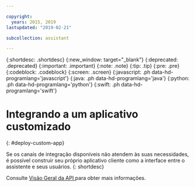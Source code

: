 ```yaml
---

copyright:
  years: 2015, 2019
lastupdated: "2019-02-21"

subcollection: assistant

---
```


{:shortdesc: .shortdesc}
{:new_window: target="_blank"}
{:deprecated: .deprecated}
{:important: .important}
{:note: .note}
{:tip: .tip}
{:pre: .pre}
{:codeblock: .codeblock}
{:screen: .screen}
{:javascript: .ph data-hd-programlang='javascript'}
{:java: .ph data-hd-programlang='java'}
{:python: .ph data-hd-programlang='python'}
{:swift: .ph data-hd-programlang='swift'}

# Integrando a um aplicativo customizado
{: #deploy-custom-app}

Se os canais de integração disponíveis não atendem às suas necessidades, é possível construir seu próprio aplicativo cliente como a interface entre o assistente e seus usuários.
{: shortdesc}

Consulte  [ Visão Geral da API ](/docs/services/assistant?topic=assistant-api-overview)  para obter mais informações.
